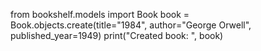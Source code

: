from bookshelf.models import Book
book = Book.objects.create(title="1984", author="George Orwell", published_year=1949)
print("Created book: ", book)